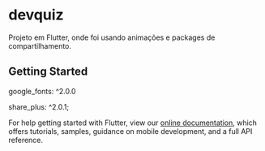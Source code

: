 # devquiz

Projeto em Flutter, onde foi usando animações e packages de compartilhamento.

## Getting Started

 google_fonts: ^2.0.0
 
 
 share_plus: ^2.0.1;


For help getting started with Flutter, view our
[online documentation](https://flutter.dev/docs), which offers tutorials,
samples, guidance on mobile development, and a full API reference.

